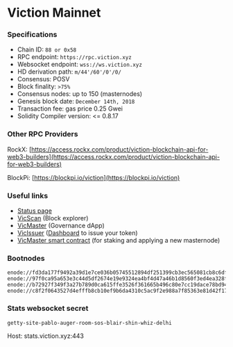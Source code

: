 # Viction Mainnet

### Specifications

* Chain ID: `88 or 0x58`
* RPC endpoint: `https://rpc.viction.xyz`
* Websocket endpoint: `wss://ws.viction.xyz`
* HD derivation path: `m/44'/60'/0'/0/`
* Consensus: POSV
* Block finality: `>75%`
* Consensus nodes: up to 150 (masternodes)
* Genesis block date: `December 14th, 2018`
* Transaction fee: gas price 0.25 Gwei
* Solidity Compiler version: <= 0.8.17

### Other RPC Providers

RockX: [https://access.rockx.com/product/viction-blockchain-api-for-web3-builders](https://access.rockx.com/product/viction-blockchain-api-for-web3-builders)

BlockPi: [https://blockpi.io/viction](https://blockpi.io/viction)

### Useful links

* [Status page](https://stats.viction.com/)
* [VicScan](https://www.vicscan.xyz/) (Block explorer)
* [VicMaster](https://vicmaster.xyz/) (Governance dApp)
* [VicIssuer](https://issuer.viction.xyz/) ([Dashboard](https://medium.com/Viction/how-to-deploy-a-trc-21-token-on-Viction-in-a-few-clicks-d0290f918b9a) to issue your token)
* [VicMaster smart contract](https://www.vicscan.xyz/address/0x0000000000000000000000000000000000000088) (for staking and applying a new masternode)

### Bootnodes

```
enode://fd3da177f9492a39d1e7ce036b05745512894df251399cb3ec565081cb8c6dfa1092af8fac27991e66b6af47e9cb42e02420cc89f8549de0ce513ee25ebffc3a@3.212.20.0:30303
enode://97f0ca95a653e3c44d5df2674e19e9324ea4bf4d47a46b1d8560f3ed4ea328f725acec3fcfcb37eb11706cf07da669e9688b091f1543f89b2425700a68bc8876@3.212.20.0:30301
enode://b72927f349f3a27b789d0ca615ffe3526f361665b496c80e7cc19dace78bd94785fdadc270054ab727dbb172d9e3113694600dd31b2558dd77ad85a869032dea@188.166.207.189:30301
enode://c8f2f0643527d4efffb8cb10ef9b6da4310c5ac9f2e988a7f85363e81d42f1793f64a9aa127dbaff56b1e8011f90fe9ff57fa02a36f73220da5ff81d8b8df351@104.248.98.60:30301
```

### Stats websocket secret

`getty-site-pablo-auger-room-sos-blair-shin-whiz-delhi`

Host: stats.viction.xyz:443
